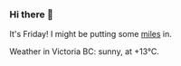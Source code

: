### Hi there :wave:

It's Friday! I might be putting some [miles](https://www.strava.com/athletes/889963) in.

Weather in Victoria BC: sunny, at +13°C.
